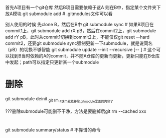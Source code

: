 首先A项目有一个git仓库
然后B项目需要依赖于这A
则在B中，指定某个文件夹下放A模块
git submodule add <git address of A> <path in B>  # .gitmodules文件可以看


别人使用的时候
先clone B，然后在B中
git submodule sync  # 如果B项目在commit1上，git submodule add rX pB，然后在commit2上，git submodule add rY pB，此时从commit1切换到commit2上，不能仅仅git reset --hard commit2，还要git submodule sync强制更新一下submodule，就是说同名（pB）的切换不够智能
git submodule update --init --recursive [-- <path>]  # 这个可以找到B当时依赖的A的commit，并不随A仓库的更新而更新，更新只能在B仓库中发起；path可以指定只更新某一个submodule

# 删除

git submodule deinit <sub>
git rm <sub> #这个就能移除.gitmodule里面的内容了

???删除submodule可能删不干净，方法是要删掉后git rm --cached xxx


#
git submodule summary/status  # 不靠谱的命令

